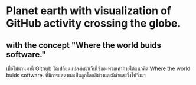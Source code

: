 # Planet earth with visualization of GitHub activity crossing the globe.
## with the concept "Where the world buids software."

เมื่อไม่นานมานี้ Github ได้เปลี่ยนแปลงหน้าเว็บไซ์ของพวกเค้าภายใต้แนวคิด Where the world buids software. ที่มีการแสดงผลเป็นลูกโลกสีม่วงและมีลำแสงวิ่งไปวิ่งมา

